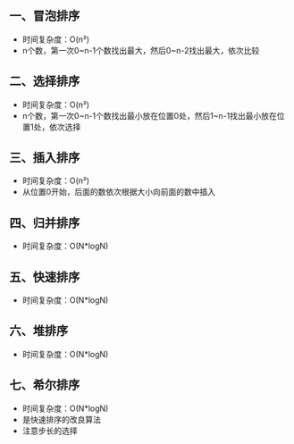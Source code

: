 ## **一、冒泡排序**

- 时间复杂度：O(n²)
- n个数，第一次0~n-1个数找出最大，然后0~n-2找出最大，依次比较

## **二、选择排序**

- 时间复杂度：O(n²)
- n个数，第一次0~n-1个数找出最小放在位置0处，然后1~n-1找出最小放在位置1处，依次选择

## **三、插入排序**

- 时间复杂度：O(n²)
- 从位置0开始，后面的数依次根据大小向前面的数中插入

## **四、归并排序**

- 时间复杂度：O(N*logN)

## **五、快速排序**

- 时间复杂度：O(N*logN)

## **六、堆排序**

- 时间复杂度：O(N*logN)

## **七、希尔排序**

- 时间复杂度：O(N*logN)
- 是快速排序的改良算法
- 注意步长的选择